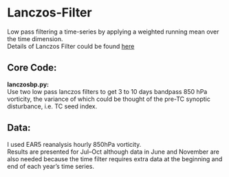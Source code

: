 # Lanczos-Filter
Low pass filtering a time-series by applying a weighted running mean over the time dimension.<br>
Details of Lanczos Filter could be found [here](https://journals.ametsoc.org/doi/abs/10.1175/1520-0450%281979%29018%3C1016%3ALFIOAT%3E2.0.CO%3B2)

## Core Code:
**lanczosbp.py:**<br>Use two low pass lanczos filters to get 3 to 10 days bandpass 850 hPa vorticity, the variance of which could be thought of the pre-TC synoptic disturbance, i.e. TC seed index.

## Data:
I used EAR5 reanalysis hourly 850hPa vorticity.<br> 
Results are presented for Jul–Oct although data in June and November are also needed because the time filter requires extra data at the beginning and end of each year’s time series.
